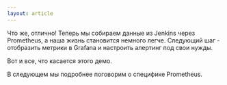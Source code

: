 ```yaml
---
layout: article
---
```

Что же, отлично! Теперь мы собираем данные из Jenkins через Prometheus, а наша жизнь становится немного легче. Следующий шаг - отобразить метрики в Grafana и настроить алертинг под свои нужды.

Вот и все, что касается этого демо.

В следующем мы подробнее поговорим о специфике Prometheus.
